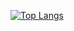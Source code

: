 [![Top Langs](https://github-readme-stats.vercel.app/api/top-langs/?username=lee123so)](https://github.com/lee123so/github-readme-stats)
